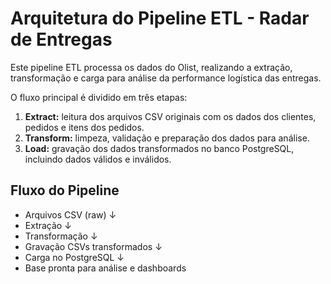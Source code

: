 # Arquitetura do Pipeline ETL - Radar de Entregas

Este pipeline ETL processa os dados do Olist, realizando a extração, transformação e carga para análise da performance logística das entregas.

O fluxo principal é dividido em três etapas:

1. **Extract:** leitura dos arquivos CSV originais com os dados dos clientes, pedidos e itens dos pedidos.
2. **Transform:** limpeza, validação e preparação dos dados para análise.
3. **Load:** gravação dos dados transformados no banco PostgreSQL, incluindo dados válidos e inválidos.


## Fluxo do Pipeline

- Arquivos CSV (raw)
↓
- Extração
↓
- Transformação
↓
- Gravação CSVs transformados
↓
- Carga no PostgreSQL
↓
- Base pronta para análise e dashboards

